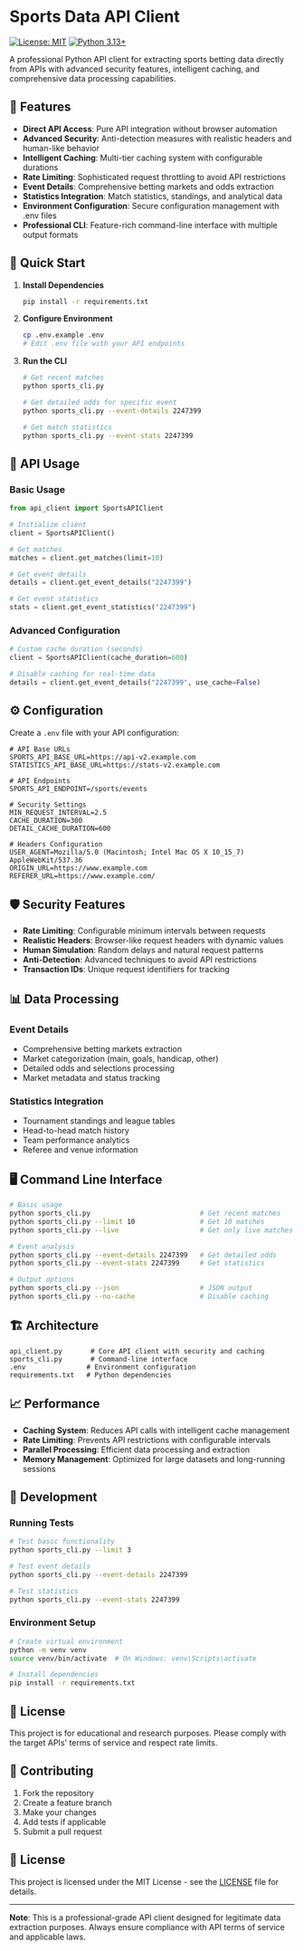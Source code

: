 # Sports Data API Client

[![License: MIT](https://img.shields.io/badge/License-MIT-yellow.svg)](https://opensource.org/licenses/MIT)
[![Python 3.13+](https://img.shields.io/badge/python-3.13+-blue.svg)](https://www.python.org/downloads/)

A professional Python API client for extracting sports betting data directly from APIs with advanced security features, intelligent caching, and comprehensive data processing capabilities.

## 🌟 Features

- **Direct API Access**: Pure API integration without browser automation
- **Advanced Security**: Anti-detection measures with realistic headers and human-like behavior
- **Intelligent Caching**: Multi-tier caching system with configurable durations
- **Rate Limiting**: Sophisticated request throttling to avoid API restrictions
- **Event Details**: Comprehensive betting markets and odds extraction
- **Statistics Integration**: Match statistics, standings, and analytical data
- **Environment Configuration**: Secure configuration management with .env files
- **Professional CLI**: Feature-rich command-line interface with multiple output formats

## 🚀 Quick Start

1. **Install Dependencies**
   ```bash
   pip install -r requirements.txt
   ```

2. **Configure Environment**
   ```bash
   cp .env.example .env
   # Edit .env file with your API endpoints
   ```

3. **Run the CLI**
   ```bash
   # Get recent matches
   python sports_cli.py

   # Get detailed odds for specific event
   python sports_cli.py --event-details 2247399

   # Get match statistics
   python sports_cli.py --event-stats 2247399
   ```

## 📖 API Usage

### Basic Usage

```python
from api_client import SportsAPIClient

# Initialize client
client = SportsAPIClient()

# Get matches
matches = client.get_matches(limit=10)

# Get event details
details = client.get_event_details("2247399")

# Get event statistics  
stats = client.get_event_statistics("2247399")
```

### Advanced Configuration

```python
# Custom cache duration (seconds)
client = SportsAPIClient(cache_duration=600)

# Disable caching for real-time data
details = client.get_event_details("2247399", use_cache=False)
```

## ⚙️ Configuration

Create a `.env` file with your API configuration:

```env
# API Base URLs
SPORTS_API_BASE_URL=https://api-v2.example.com
STATISTICS_API_BASE_URL=https://stats-v2.example.com

# API Endpoints
SPORTS_API_ENDPOINT=/sports/events

# Security Settings
MIN_REQUEST_INTERVAL=2.5
CACHE_DURATION=300
DETAIL_CACHE_DURATION=600

# Headers Configuration
USER_AGENT=Mozilla/5.0 (Macintosh; Intel Mac OS X 10_15_7) AppleWebKit/537.36
ORIGIN_URL=https://www.example.com
REFERER_URL=https://www.example.com/
```

## 🛡️ Security Features

- **Rate Limiting**: Configurable minimum intervals between requests
- **Realistic Headers**: Browser-like request headers with dynamic values
- **Human Simulation**: Random delays and natural request patterns
- **Anti-Detection**: Advanced techniques to avoid API restrictions
- **Transaction IDs**: Unique request identifiers for tracking

## 📊 Data Processing

### Event Details
- Comprehensive betting markets extraction
- Market categorization (main, goals, handicap, other)
- Detailed odds and selections processing
- Market metadata and status tracking

### Statistics Integration
- Tournament standings and league tables
- Head-to-head match history
- Team performance analytics
- Referee and venue information

## 🖥️ Command Line Interface

```bash
# Basic usage
python sports_cli.py                           # Get recent matches
python sports_cli.py --limit 10                # Get 10 matches
python sports_cli.py --live                    # Get only live matches

# Event analysis
python sports_cli.py --event-details 2247399   # Get detailed odds
python sports_cli.py --event-stats 2247399     # Get statistics

# Output options
python sports_cli.py --json                    # JSON output
python sports_cli.py --no-cache                # Disable caching
```

## 🏗️ Architecture

```
api_client.py       # Core API client with security and caching
sports_cli.py       # Command-line interface
.env               # Environment configuration
requirements.txt   # Python dependencies
```

## 📈 Performance

- **Caching System**: Reduces API calls with intelligent cache management
- **Rate Limiting**: Prevents API restrictions with configurable intervals
- **Parallel Processing**: Efficient data processing and extraction
- **Memory Management**: Optimized for large datasets and long-running sessions

## 🔧 Development

### Running Tests
```bash
# Test basic functionality
python sports_cli.py --limit 3

# Test event details
python sports_cli.py --event-details 2247399

# Test statistics
python sports_cli.py --event-stats 2247399
```

### Environment Setup
```bash
# Create virtual environment
python -m venv venv
source venv/bin/activate  # On Windows: venv\Scripts\activate

# Install dependencies
pip install -r requirements.txt
```

## 📄 License

This project is for educational and research purposes. Please comply with the target APIs' terms of service and respect rate limits.

## 🤝 Contributing

1. Fork the repository
2. Create a feature branch
3. Make your changes
4. Add tests if applicable
5. Submit a pull request

## 📄 License

This project is licensed under the MIT License - see the [LICENSE](LICENSE) file for details.

---

**Note**: This is a professional-grade API client designed for legitimate data extraction purposes. Always ensure compliance with API terms of service and applicable laws.
